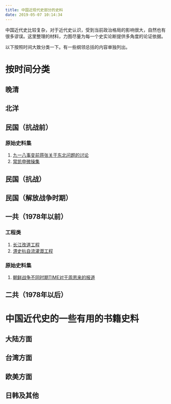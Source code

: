 ```yaml
---
title: 中国近现代史部分的史料
date: 2019-05-07 10:14:34
---
```

中国近代史比较复杂，对于近代史认识，受到当前政治格局的影响很大，自然也有很多谬误。这里整理的材料，力图尽量为每一个史实论断提供多角度的论证依据。

以下按照时间大致分类一下。有一些纲领总括的内容单独列出。

# 按时间分类

## 晚清

## 北洋

## 民国（抗战前）

### 原始史料集

1. [九一八事变前蒋张关于东北问题的讨论](/knowledge-base/history/中国史/近代史/民国/原始史料集/九一八事变前蒋张关于东北问题的讨论.html)
2. [常凯申微操集](/knowledge-base/history/中国史/近代史/民国/原始史料集/常凯申微操集.html)

## 民国（抗战）

## 民国（解放战争时期）

## 一共（1978年以前）

### 工程类

1. [长江改道工程](/knowledge-base/history/中国史/近代史/现代/工程/长江改道工程.html)
2. [淠史杭自流灌溉工程](/knowledge-base/history/中国史/近代史/现代/工程/淠史杭自流灌溉工程.html)

### 原始史料集

1. [朝鲜战争不同时期TIME对于周恩来的报道](./原始史料集/朝鲜战争不同时期TIME对于周恩来的报道.html)

## 二共（1978年以后）

# 中国近代史的一些有用的书籍史料

## 大陆方面

## 台湾方面

## 欧美方面

## 日韩及其他

